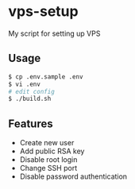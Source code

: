 # vps-setup

My script for setting up VPS

## Usage

```bash
$ cp .env.sample .env
$ vi .env
# edit config
$ ./build.sh
```

## Features

- Create new user
- Add public RSA key
- Disable root login
- Change SSH port
- Disable password authentication
